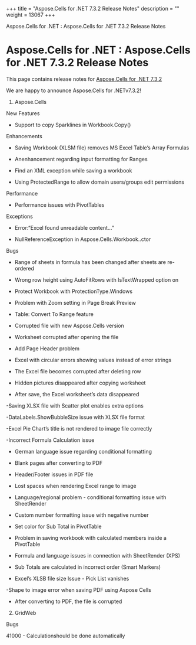 +++
title = "Aspose.Cells for .NET 7.3.2 Release Notes" 
description = "" 
weight = 13067 
+++

Aspose.Cells for .NET : Aspose.Cells for .NET 7.3.2 Release Notes  

# Aspose.Cells for .NET : Aspose.Cells for .NET 7.3.2 Release Notes


This page contains release notes for [Aspose.Cells for .NET 7.3.2](http://www.aspose.com/downloads/cells/net/new-releases/aspose.cells-for-.net-7.3.2/)

We are happy to announce Aspose.Cells for .NETv7.3.2!

1) Aspose.Cells

New Features

*   Support to copy Sparklines in Workbook.Copy()

Enhancements

*   Saving Workbook (XLSM file) removes MS Excel Table’s Array Formulas

*   Anenhancement regarding input formatting for Ranges

*   Find an XML exception while saving a workbook

*   Using ProtectedRange to allow domain users/groups edit permissions

Performance

*   Performance issues with PivotTables

Exceptions

*   Error:“Excel found unreadable content…”

*   NullReferenceException in Aspose.Cells.Workbook..ctor

Bugs

*   Range of sheets in formula has been changed after sheets are re-ordered

*   Wrong row height using AutoFitRows with IsTextWrapped option on

*   Protect Workbook with ProtectionType.Windows

*   Problem with Zoom setting in Page Break Preview

*   Table: Convert To Range feature

*   Corrupted file with new Aspose.Cells version

*   Worksheet corrupted after opening the file

*   Add Page Header problem

*   Excel with circular errors showing values instead of error strings

*   The Excel file becomes corrupted after deleting row

*   Hidden pictures disappeared after copying worksheet

*   After save, the Excel worksheet’s data disappeared

\-Saving XLSX file with Scatter plot enables extra options

\-DataLabels.ShowBubbleSize issue with XLSX file format

\-Excel Pie Chart’s title is not rendered to image file correctly

\-Incorrect Formula Calculation issue

*   German language issue regarding conditional formatting

*   Blank pages after converting to PDF

*   Header/Footer issues in PDF file

*   Lost spaces when rendering Excel range to image

*   Language/regional problem - conditional formatting issue with SheetRender

*   Custom number formatting issue with negative number

*   Set color for Sub Total in PivotTable

*   Problem in saving workbook with calculated members inside a PivotTable

*   Formula and language issues in connection with SheetRender (XPS)

*   Sub Totals are calculated in incorrect order (Smart Markers)

*   Excel’s XLSB file size Issue - Pick List vanishes

\-Shape to image error when saving PDF using Aspose Cells

*   After converting to PDF, the file is corrupted

2) GridWeb

Bugs

41000 - Calculationshould be done automatically

